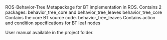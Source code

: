 ROS-Behavior-Tree
Metapackage for BT implementation in ROS. Contains 2 packages: behavior_tree_core and behavior_tree_leaves
behavior_tree_core
Contains the core BT source code.
behavior_tree_leaves
Contains action and condition specifications for BT leaf nodes


User manual available in the project folder.
